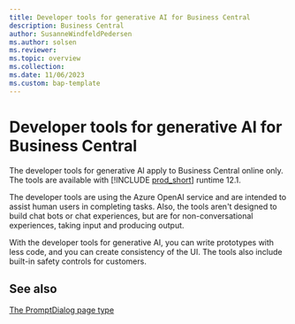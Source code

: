 ```yaml
---
title: Developer tools for generative AI for Business Central
description: Business Central
author: SusanneWindfeldPedersen
ms.author: solsen
ms.reviewer: 
ms.topic: overview
ms.collection: 
ms.date: 11/06/2023
ms.custom: bap-template
---
```


# Developer tools for generative AI for Business Central

<!-- Available with version -->

The developer tools for generative AI apply to Business Central online only. The tools are available with [!INCLUDE [prod_short](includes/prod_short.md)] runtime 12.1. 

The developer tools are using the Azure OpenAI service and are intended to assist human users in completing tasks. Also, the tools aren't designed to build chat bots or chat experiences, but are for non-conversational experiences, taking input and producing output.

With the developer tools for generative AI, you can write prototypes with less code, and you can create consistency of the UI. The tools also include built-in safety controls for customers.



## See also

[The PromptDialog page type](devenv-page-type-promptdialog.md)  